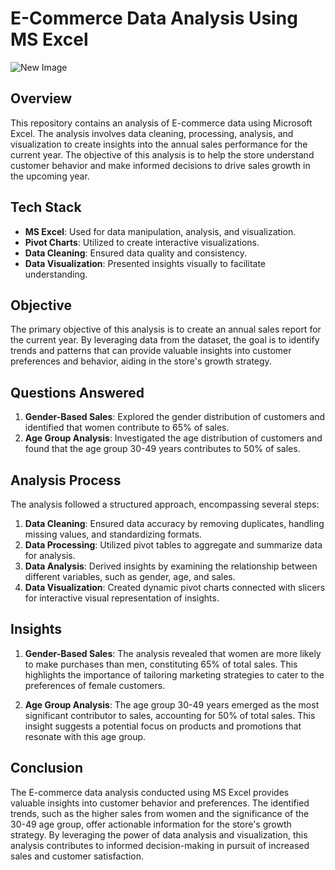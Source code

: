 # E-Commerce Data Analysis Using MS Excel

![New Image](https://drive.google.com/uc?id=1s8OAzlzrAtx3GobTyxA7rMsve2icWgu8)


## Overview

This repository contains an analysis of E-commerce data using Microsoft Excel. The analysis involves data cleaning, processing, analysis, and visualization to create insights into the annual sales performance for the current year. The objective of this analysis is to help the store understand customer behavior and make informed decisions to drive sales growth in the upcoming year.

## Tech Stack

- **MS Excel**: Used for data manipulation, analysis, and visualization.
- **Pivot Charts**: Utilized to create interactive visualizations.
- **Data Cleaning**: Ensured data quality and consistency.
- **Data Visualization**: Presented insights visually to facilitate understanding.

## Objective

The primary objective of this analysis is to create an annual sales report for the current year. By leveraging data from the dataset, the goal is to identify trends and patterns that can provide valuable insights into customer preferences and behavior, aiding in the store's growth strategy.

## Questions Answered

1. **Gender-Based Sales**: Explored the gender distribution of customers and identified that women contribute to 65% of sales.
2. **Age Group Analysis**: Investigated the age distribution of customers and found that the age group 30-49 years contributes to 50% of sales.

## Analysis Process

The analysis followed a structured approach, encompassing several steps:

1. **Data Cleaning**: Ensured data accuracy by removing duplicates, handling missing values, and standardizing formats.
2. **Data Processing**: Utilized pivot tables to aggregate and summarize data for analysis.
3. **Data Analysis**: Derived insights by examining the relationship between different variables, such as gender, age, and sales.
4. **Data Visualization**: Created dynamic pivot charts connected with slicers for interactive visual representation of insights.

## Insights

1. **Gender-Based Sales**: The analysis revealed that women are more likely to make purchases than men, constituting 65% of total sales. This highlights the importance of tailoring marketing strategies to cater to the preferences of female customers.

2. **Age Group Analysis**: The age group 30-49 years emerged as the most significant contributor to sales, accounting for 50% of total sales. This insight suggests a potential focus on products and promotions that resonate with this age group.


## Conclusion

The E-commerce data analysis conducted using MS Excel provides valuable insights into customer behavior and preferences. The identified trends, such as the higher sales from women and the significance of the 30-49 age group, offer actionable information for the store's growth strategy. By leveraging the power of data analysis and visualization, this analysis contributes to informed decision-making in pursuit of increased sales and customer satisfaction.
